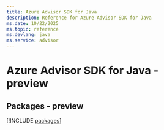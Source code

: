 ```yaml
---
title: Azure Advisor SDK for Java
description: Reference for Azure Advisor SDK for Java
ms.date: 10/22/2025
ms.topic: reference
ms.devlang: java
ms.service: advisor
---
```

# Azure Advisor SDK for Java - preview
## Packages - preview
[!INCLUDE [packages](advisor-index.md)]